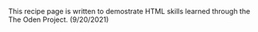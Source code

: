 This recipe page is written to demostrate HTML skills learned through the The Oden Project. (9/20/2021)